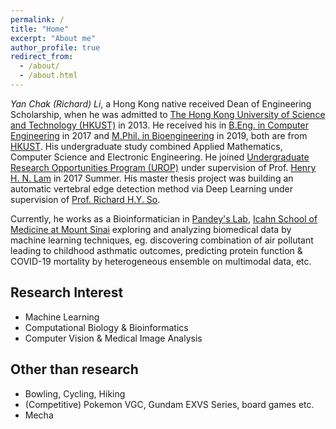 ```yaml
---
permalink: /
title: "Home"
excerpt: "About me"
author_profile: true
redirect_from: 
  - /about/
  - /about.html
---
```



*Yan Chak (Richard)  Li*, a Hong Kong native received Dean of Engineering Scholarship, when he was admitted to [The Hong Kong University of Science and Technology (HKUST)](https://www.ust.hk/) in 2013.
He received his in [B.Eng. in Computer Engineering](http://cpeg.ust.hk/cgi-bin/eng/index.php) in 2017 and [M.Phil. in Bioengineering](https://bien.ust.hk/) in 2019, both are from [HKUST](https://www.ust.hk/).
His undergraduate study combined Applied Mathematics, Computer Science and Electronic Engineering. He joined [Undergraduate Research Opportunities Program (UROP)](https://urop.ust.hk/) under supervision of Prof. [Henry H. N. Lam](http://kehlam.people.ust.hk/index.html) in 2017 Summer. His master thesis project was building an automatic vertebral edge detection method via Deep Learning under supervision of [Prof. Richard H.Y. So](https://www.ielm.ust.hk/dfaculty/so/).

Currently, he works as a Bioinformatician in [Pandey's Lab](https://gpandeylab.org/), [Icahn School of Medicine at Mount Sinai](https://icahn.mssm.edu/) exploring and analyzing biomedical data by machine learning techniques, eg. discovering combination of air pollutant leading to childhood asthmatic outcomes, predicting protein function & COVID-19 mortality by heterogeneous ensemble on multimodal data, etc.

Research Interest
------
* Machine Learning
* Computational Biology & Bioinformatics
* Computer Vision & Medical Image Analysis

Other than research
------
* Bowling, Cycling, Hiking
* (Competitive) Pokemon VGC, Gundam EXVS Series, board games etc.
* Mecha





